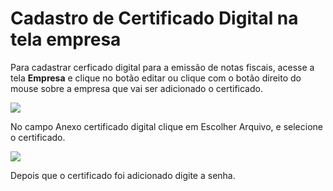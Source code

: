 # Cadastro de Certificado Digital na tela empresa

Para cadastrar cerficado digital para a emissão de notas fiscais, acesse a tela **Empresa** e clique no botão editar ou clique com o botão direito do mouse sobre a empresa que vai ser adicionado o certificado.

![](../../.gitbook/assets/manuais_de_uso/empresas/tela_empresa.png)

No campo Anexo certificado digital clique em Escolher Arquivo, e selecione o certificado.

![](../../.gitbook/assets/manuais_de_uso/empresas/cadastro_certificado.png)

Depois que o certificado foi adicionado digite a senha.
